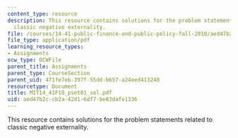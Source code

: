 ```yaml
---
content_type: resource
description: This resource contains solutions for the problem statements related to
  classic negative externality.
file: /courses/14-41-public-finance-and-public-policy-fall-2010/aed47b2ccb2a42d16df7be83dafe1336_MIT14_41F10_pset01_sol.pdf
file_type: application/pdf
learning_resource_types:
- Assignments
ocw_type: OCWFile
parent_title: Assignments
parent_type: CourseSection
parent_uid: 471fe7eb-397f-55dd-b657-a24eed413248
resourcetype: Document
title: MIT14_41F10_pset01_sol.pdf
uid: aed47b2c-cb2a-42d1-6df7-be83dafe1336
---
```

This resource contains solutions for the problem statements related to classic negative externality.


